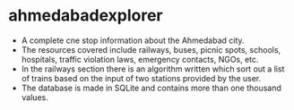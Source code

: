 # ahmedabadexplorer
- A complete cne stop information about the Ahmedabad city.
- The resources covered include railways, buses, picnic spots, schools, hospitals, traffic violation laws, emergency contacts, NGOs, etc.
- In the railways section there is an algorithm written which sort out a list of trains based on the input of two stations provided by the user.
- The database is made in SQLite and contains more than one thousand values.  
